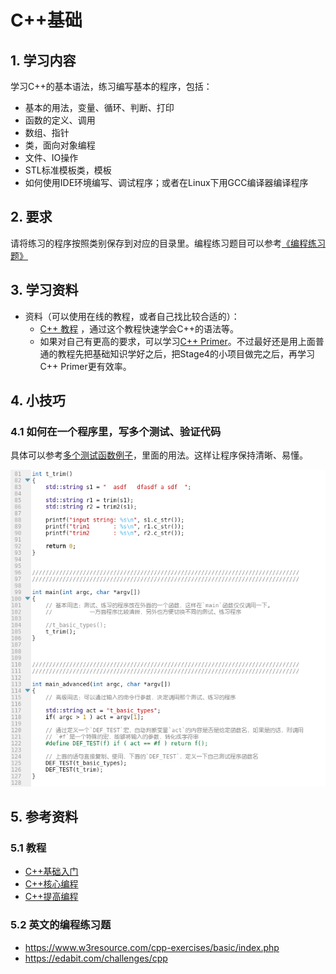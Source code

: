# C++基础

## 1. 学习内容
学习C++的基本语法，练习编写基本的程序，包括：
* 基本的用法，变量、循环、判断、打印
* 函数的定义、调用
* 数组、指针
* 类，面向对象编程
* 文件、IO操作
* STL标准模板类，模板
* 如何使用IDE环境编写、调试程序；或者在Linux下用GCC编译器编译程序

## 2. 要求
请将练习的程序按照类别保存到对应的目录里。编程练习题目可以参考[《编程练习题》](CodePractice.md)


## 3. 学习资料
- 资料（可以使用在线的教程，或者自己找比较合适的）：
    - [C++ 教程](http://www.runoob.com/cplusplus/cpp-tutorial.html) ，通过这个教程快速学会C++的语法等。
    - 如果对自己有更高的要求，可以学习[C++ Primer](https://www.zhihu.com/question/32087709)。不过最好还是用上面普通的教程先把基础知识学好之后，把Stage4的小项目做完之后，再学习C++ Primer更有效率。

## 4. 小技巧
### 4.1 如何在一个程序里，写多个测试、验证代码
具体可以参考[多个测试函数例子](1_basicusage/MultiTestFuctions.cpp)，里面的用法。这样让程序保持清晰、易懂。

![multiTestFunctions](images/multiTestFunctions.png)



## 5. 参考资料

### 5.1 教程

* [C++基础入门](https://gitee.com/andy-upp/linux-cpp-tutorial/blob/master/01.C++%E5%9F%BA%E7%A1%80%E6%95%99%E7%A8%8B/01.C++%20%E5%9F%BA%E7%A1%80%E5%85%A5%E9%97%A8/C++%E5%9F%BA%E7%A1%80%E5%85%A5%E9%97%A8%E8%AE%B2%E4%B9%89/C++%E5%9F%BA%E7%A1%80%E5%85%A5%E9%97%A8.md)
* [C++核心编程](https://gitee.com/andy-upp/linux-cpp-tutorial/blob/master/01.C++%E5%9F%BA%E7%A1%80%E6%95%99%E7%A8%8B/03.C++%E6%A0%B8%E5%BF%83%E7%BC%96%E7%A8%8B/%E8%AE%B2%E4%B9%89/C++%E6%A0%B8%E5%BF%83%E7%BC%96%E7%A8%8B.md)
* [C++提高编程](https://gitee.com/andy-upp/linux-cpp-tutorial/blob/master/01.C++%E5%9F%BA%E7%A1%80%E6%95%99%E7%A8%8B/05.C++%E6%8F%90%E9%AB%98%E7%BC%96%E7%A8%8B/%E8%AE%B2%E4%B9%89/C++%E6%8F%90%E9%AB%98%E7%BC%96%E7%A8%8B.md)

### 5.2 英文的编程练习题

* https://www.w3resource.com/cpp-exercises/basic/index.php
* https://edabit.com/challenges/cpp